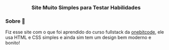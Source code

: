 <h3 align="center">Site Muito Simples para Testar Habilidades</h3>

<h3>Sobre 📄</h3>

Fiz esse site com o que foi aprendido do curso fullstack da [onebitcode](https://onebitcode.com/javascript?utm_campaign=OBC-C+|+E0-UNC+|+CAR+|+SCH+|+T1S-BRD+|+CPA+|+BR+|+2022-11-10+|+FULL+STACK+|+Branding&utm_content=onebitcode&utm_term=00+|+SCH+|+Keywords+|++Branding&&utm_medium=paid-traffic&utm_source=g&ltk_gcm=20978031545&ltk_gag=161130217591&ltk_gac=689155321426&ltk_gne=g&gad_source=1&gclid=CjwKCAjwl6-3BhBWEiwApN6_kggrjhvDqQHOVepVmS6o8nydoV0SslhiYgZGKIocDDtAEuDyYBXi5xoCVJMQAvD_BwE), ele usa HTML e CSS simples e ainda sim tem um design bem moderno e bonito!

